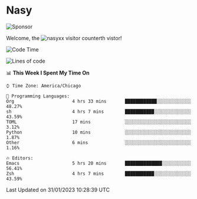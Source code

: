 # Nasy

<!--
<p align="center">
<img height="200" src="https://github-readme-stats.vercel.app/api?username=nasyxx&count_private=true&show_icons=true&theme=dracula&include_all_commits=true"/>
<img height="200" src="https://github-readme-stats.vercel.app/api/top-langs/?username=nasyxx&theme=dracula&hide=html,jupyter+notebook&count_private=true&show_icons=true"/>
</p>

  
----------------
-->

![Sponsor](https://img.shields.io/static/v1.svg?label=Sponsor&message=%E2%9D%A4&logo=GitHub&style=flat&color=pink)
 
Welcome, the ![nasyxx visitor counter](https://count.getloli.com/get/@nasyxx?theme=rule34)th vistor!
 
<!--START_SECTION:waka-->
![Code Time](http://img.shields.io/badge/Code%20Time-3%2C133%20hrs%2034%20mins-blue)

![Lines of code](https://img.shields.io/badge/From%20Hello%20World%20I%27ve%20Written-5%20Million%20lines%20of%20code-blue)

📊 **This Week I Spent My Time On** 

```text
⌚︎ Time Zone: America/Chicago

💬 Programming Languages: 
Org                      4 hrs 33 mins       ████████████░░░░░░░░░░░░░   48.27% 
sh                       4 hrs 7 mins        ███████████░░░░░░░░░░░░░░   43.59% 
TOML                     17 mins             ░░░░░░░░░░░░░░░░░░░░░░░░░   3.12% 
Python                   10 mins             ░░░░░░░░░░░░░░░░░░░░░░░░░   1.87% 
Other                    6 mins              ░░░░░░░░░░░░░░░░░░░░░░░░░   1.16%

🔥 Editors: 
Emacs                    5 hrs 20 mins       ██████████████░░░░░░░░░░░   56.41% 
Zsh                      4 hrs 7 mins        ███████████░░░░░░░░░░░░░░   43.59%

```


 Last Updated on 31/01/2023 10:28:39 UTC
<!--END_SECTION:waka-->

<!-- ![visitors](https://visitor-badge.laobi.icu/badge?page_id=nasyxx.nasyxx) -->
